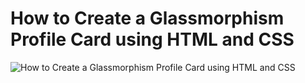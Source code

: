 # How to Create a Glassmorphism Profile Card using HTML and CSS

![How to Create a Glassmorphism Profile Card using HTML and CSS](https://user-images.githubusercontent.com/55722725/223477449-e0e41b55-a65f-453e-b912-ad421c38afa0.png)
